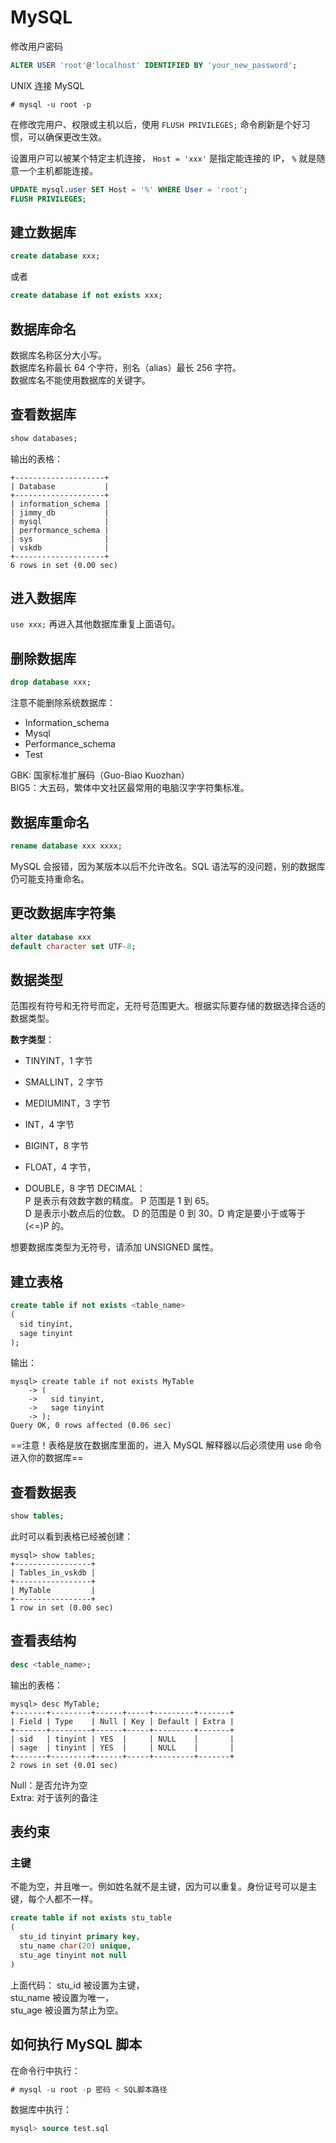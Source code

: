 # MySQL

修改用户密码

```sql
ALTER USER 'root'@'localhost' IDENTIFIED BY 'your_new_password';
```

UNIX 连接 MySQL

```shell
# mysql -u root -p
```

在修改完用户、权限或主机以后，使用 `FLUSH PRIVILEGES;` 命令刷新是个好习惯，可以确保更改生效。

设置用户可以被某个特定主机连接， `Host = 'xxx'` 是指定能连接的 IP， `%` 就是随意一个主机都能连接。

```sql
UPDATE mysql.user SET Host = '%' WHERE User = 'root';
FLUSH PRIVILEGES;
```

## 建立数据库

```sql
create database xxx;
```

或者

```sql
create database if not exists xxx;
```

## 数据库命名

数据库名称区分大小写。  
数据库名称最长 64 个字符，别名（alias）最长 256 字符。  
数据库名不能使用数据库的关键字。

## 查看数据库

```sql
show databases;
```

输出的表格：

```
+--------------------+
| Database           |
+--------------------+
| information_schema |
| jimmy_db           |
| mysql              |
| performance_schema |
| sys                |
| vskdb              |
+--------------------+
6 rows in set (0.00 sec)
```

## 进入数据库

`use xxx;`
再进入其他数据库重复上面语句。

## 删除数据库

```sql
drop database xxx;
```

注意不能删除系统数据库：

- Information_schema
- Mysql
- Performance_schema
- Test

GBK: 国家标准扩展码（Guo-Biao Kuozhan）  
BIG5：大五码，繁体中文社区最常用的电脑汉字字符集标准。

## 数据库重命名

```sql
rename database xxx xxxx;
```

MySQL 会报错，因为某版本以后不允许改名。SQL 语法写的没问题，别的数据库仍可能支持重命名。

## 更改数据库字符集

```sql
alter database xxx
default character set UTF-8;
```

## 数据类型

范围视有符号和无符号而定，无符号范围更大。根据实际要存储的数据选择合适的数据类型。

**数字类型**：

- TINYINT，1 字节
- SMALLINT，2 字节
- MEDIUMINT，3 字节
- INT，4 字节
- BIGINT，8 字节

- FLOAT，4 字节，
- DOUBLE，8 字节
  DECIMAL：  
  P 是表示有效数字数的精度。 P 范围是 1 到 65。  
  D 是表示小数点后的位数。 D 的范围是 0 到 30。D 肯定是要小于或等于(<=)P 的。

想要数据库类型为无符号，请添加 UNSIGNED 属性。

## 建立表格

```sql
create table if not exists <table_name>
(
  sid tinyint,
  sage tinyint
);
```

输出：

```
mysql> create table if not exists MyTable
    -> (
    ->   sid tinyint,
    ->   sage tinyint
    -> );
Query OK, 0 rows affected (0.06 sec)
```

==注意！表格是放在数据库里面的，进入 MySQL 解释器以后必须使用 use 命令进入你的数据库==

## 查看数据表

```sql
show tables;
```

此时可以看到表格已经被创建：

```
mysql> show tables;
+-----------------+
| Tables_in_vskdb |
+-----------------+
| MyTable         |
+-----------------+
1 row in set (0.00 sec)
```

## 查看表结构

```sql
desc <table_name>;
```

输出的表格：

```
mysql> desc MyTable;
+-------+---------+------+-----+---------+-------+
| Field | Type    | Null | Key | Default | Extra |
+-------+---------+------+-----+---------+-------+
| sid   | tinyint | YES  |     | NULL    |       |
| sage  | tinyint | YES  |     | NULL    |       |
+-------+---------+------+-----+---------+-------+
2 rows in set (0.01 sec)
```

Null：是否允许为空  
Extra: 对于该列的备注

## 表约束

### 主键

不能为空，并且唯一。例如姓名就不是主键，因为可以重复。身份证号可以是主键，每个人都不一样。

```sql
create table if not exists stu_table
(
  stu_id tinyint primary key,
  stu_name char(20) unique,
  stu_age tinyint not null
)
```

上面代码：
stu_id 被设置为主键，  
stu_name 被设置为唯一，  
stu_age 被设置为禁止为空。

## 如何执行 MySQL 脚本

在命令行中执行：

```sql
# mysql -u root -p 密码 < SQL脚本路径
```

数据库中执行：

```sql
mysql> source test.sql
```
